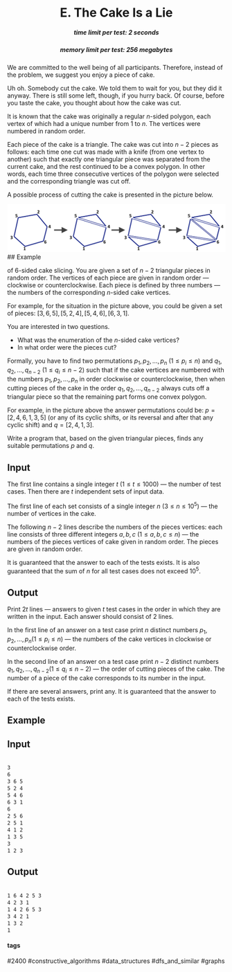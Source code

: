 <h1 style='text-align: center;'> E. The Cake Is a Lie</h1>

<h5 style='text-align: center;'>time limit per test: 2 seconds</h5>
<h5 style='text-align: center;'>memory limit per test: 256 megabytes</h5>

We are committed to the well being of all participants. Therefore, instead of the problem, we suggest you enjoy a piece of cake.

Uh oh. Somebody cut the cake. We told them to wait for you, but they did it anyway. There is still some left, though, if you hurry back. Of course, before you taste the cake, you thought about how the cake was cut.

It is known that the cake was originally a regular $n$-sided polygon, each vertex of which had a unique number from $1$ to $n$. The vertices were numbered in random order.

Each piece of the cake is a triangle. The cake was cut into $n - 2$ pieces as follows: each time one cut was made with a knife (from one vertex to another) such that exactly one triangular piece was separated from the current cake, and the rest continued to be a convex polygon. In other words, each time three consecutive vertices of the polygon were selected and the corresponding triangle was cut off.

A possible process of cutting the cake is presented in the picture below.

 ![](images/6bf414b22f71f67fe022c91f039ead6674986c6c.png) ## Example

 of 6-sided cake slicing. You are given a set of $n-2$ triangular pieces in random order. The vertices of each piece are given in random order — clockwise or counterclockwise. Each piece is defined by three numbers — the numbers of the corresponding $n$-sided cake vertices.

For example, for the situation in the picture above, you could be given a set of pieces: $[3, 6, 5], [5, 2, 4], [5, 4, 6], [6, 3, 1]$.

You are interested in two questions.

* What was the enumeration of the $n$-sided cake vertices?
* In what order were the pieces cut?

Formally, you have to find two permutations $p_1, p_2, \dots, p_n$ ($1 \le p_i \le n$) and $q_1, q_2, \dots, q_{n - 2}$ ($1 \le q_i \le n - 2$) such that if the cake vertices are numbered with the numbers $p_1, p_2, \dots, p_n$ in order clockwise or counterclockwise, then when cutting pieces of the cake in the order $q_1, q_2, \dots, q_{n - 2}$ always cuts off a triangular piece so that the remaining part forms one convex polygon.

For example, in the picture above the answer permutations could be: $p=[2, 4, 6, 1, 3, 5]$ (or any of its cyclic shifts, or its reversal and after that any cyclic shift) and $q=[2, 4, 1, 3]$.

Write a program that, based on the given triangular pieces, finds any suitable permutations $p$ and $q$.

## Input

The first line contains a single integer $t$ ($1 \le t \le 1000$) — the number of test cases. Then there are $t$ independent sets of input data.

The first line of each set consists of a single integer $n$ ($3 \le n \le 10^5$) — the number of vertices in the cake.

The following $n - 2$ lines describe the numbers of the pieces vertices: each line consists of three different integers $a, b, c$ ($1 \le a, b, c \le n$) — the numbers of the pieces vertices of cake given in random order. The pieces are given in random order.

It is guaranteed that the answer to each of the tests exists. It is also guaranteed that the sum of $n$ for all test cases does not exceed $10^5$.

## Output

Print $2t$ lines — answers to given $t$ test cases in the order in which they are written in the input. Each answer should consist of $2$ lines.

In the first line of an answer on a test case print $n$ distinct numbers $p_1, p_2, \dots, p_n$($1 \le p_i \le n$) — the numbers of the cake vertices in clockwise or counterclockwise order.

In the second line of an answer on a test case print $n - 2$ distinct numbers $q_1, q_2, \dots, q_{n - 2}$($1 \le q_i \le n - 2$) — the order of cutting pieces of the cake. The number of a piece of the cake corresponds to its number in the input.

If there are several answers, print any. It is guaranteed that the answer to each of the tests exists.

## Example

## Input


```

3
6
3 6 5
5 2 4
5 4 6
6 3 1
6
2 5 6
2 5 1
4 1 2
1 3 5
3
1 2 3

```
## Output


```

1 6 4 2 5 3 
4 2 3 1 
1 4 2 6 5 3 
3 4 2 1 
1 3 2 
1 

```


#### tags 

#2400 #constructive_algorithms #data_structures #dfs_and_similar #graphs 